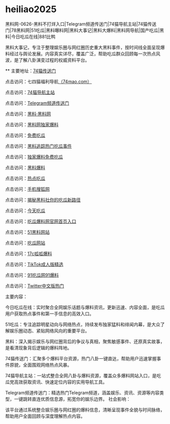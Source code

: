 # heiliao2025
黑料网-0626-黑料不打烊入口|Telegram频道传送门|74猫导航主站|74猫传送门|78黑料网|51吃瓜|黑料曝料网|黑料大事记|黑料大爆料|黑料网导航|国产吃瓜|黑料|今日吃瓜在线|881比鸭

黑料大事记，专注于整理娱乐圈与网红圈历史重大黑料事件，按时间线全面呈现爆料经过与舆论发展。内容真实详尽，覆盖广泛，帮助吃瓜群众回顾每一次热点风波，是了解八卦演变过程的权威资料平台。

** 主要地址：<a href="https://74mao.com/">74猫传送门</a>

点击访问：七四猫福利导航<a href="https://74mao.com/">（74mao.com）</a>

点击访问：<a href="https://74mao.com/">74猫导航主站</a>

点击访问：<a href="https://74mao.com/">Telegram频道传送门</a>

点击访问：<a href="https://heiliaolvzlu3.pages.dev">黑料·黑料网</a>

点击访问：<a href="https://heiliaoyvnrda.pages.dev">黑料网独家爆料</a>

点击访问：<a href="https://heiliaoxey7ic.pages.dev">免费吃瓜</a>

点击访问：<a href="https://heiliaoal51na.pages.dev">黑料追踪热门吃瓜事件</a>

点击访问：<a href="https://heiliaoavkush.pages.dev">独家爆料免费吃瓜</a>

点击访问：<a href="https://hj-143.pages.dev/">黑料爆料</a>

点击访问：<a href="https://hl426.pages.dev/">热点吃瓜</a>

点击访问：<a href="https://hl425.pages.dev/">手机搜狐网</a>

点击访问：<a href="https://hl424.pages.dev/">揭秘黑料社你的吃瓜新路径</a>

点击访问：<a href="https://hl423.pages.dev/">今天吃瓜</a>

点击访问：<a href="https://hl418.pages.dev/">吃瓜爆料网官网首页入口</a>

点击访问：<a href="https://cg85.pages.dev/">51黑料网站</a>

点击访问：<a href="https://cg81-01.pages.dev/">吃瓜网站</a>

点击访问：<a href="https://hl438.pages.dev/">17c呱呱爆料</a>

点击访问：<a href="https://hi87.pages.dev/">TikTok成人版精选</a>

点击访问：<a href="https://pi001.pages.dev/">91吃瓜网91爆料</a>

点击访问：<a href="https://hi65-1.pages.dev/">Twitter中文版热门</a>

主要内容：

今日吃瓜在线：实时聚合全网娱乐话题与爆料资讯，更新迅速、内容全面，是吃瓜用户获取热点事件和第一手信息的高效入口。

51吃瓜：专注追踪明星动向与网络热点，持续发布独家猛料和绯闻内幕，是大众了解娱乐圈动态、紧贴网络风向的重要平台。

黑料：深入揭示娱乐与网红圈背后的争议与真相，聚焦敏感事件、还原真实故事，是看清现象背后逻辑的爆料阵地。

74猫传送门：汇聚多个爆料平台资源，热门八卦一键直达，帮助用户迅速掌握事件原貌，全面围观网络热点风暴。

74猫导航主站：一站式整合全网八卦与爆料资源，覆盖众多爆料网站入口，是吃瓜党高效获取资讯、快速定位内容的实用导航工具。

Telegram频道传送门：精选热门Telegram频道，涵盖娱乐、资讯、资源等内容类型，一键跳转直连优质信息源，拓宽你的娱乐边界。
社会影响：

该平台通过系统整合娱乐圈与网红圈的爆料信息，清晰呈现事件全貌与时间脉络，帮助用户全面回顾与深度理解热点内容。
<span style="display:none;">[Canonical link](）</span>
